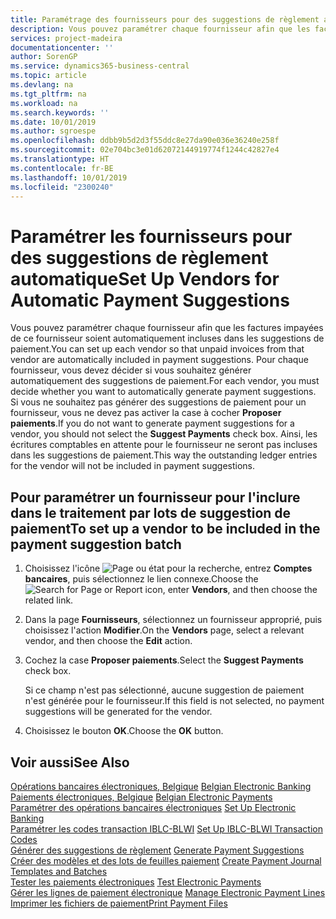```yaml
---
title: Paramétrage des fournisseurs pour des suggestions de règlement automatique
description: Vous pouvez paramétrer chaque fournisseur afin que les factures impayées de ce fournisseur soient automatiquement incluses dans les suggestions de paiement.
services: project-madeira
documentationcenter: ''
author: SorenGP
ms.service: dynamics365-business-central
ms.topic: article
ms.devlang: na
ms.tgt_pltfrm: na
ms.workload: na
ms.search.keywords: ''
ms.date: 10/01/2019
ms.author: sgroespe
ms.openlocfilehash: ddbb9b5d2d3f55ddc8e27da90e036e36240e258f
ms.sourcegitcommit: 02e704bc3e01d62072144919774f1244c42827e4
ms.translationtype: HT
ms.contentlocale: fr-BE
ms.lasthandoff: 10/01/2019
ms.locfileid: "2300240"
---
```

# <a name="set-up-vendors-for-automatic-payment-suggestions"></a><span data-ttu-id="2310f-103">Paramétrer les fournisseurs pour des suggestions de règlement automatique</span><span class="sxs-lookup"><span data-stu-id="2310f-103">Set Up Vendors for Automatic Payment Suggestions</span></span>
<span data-ttu-id="2310f-104">Vous pouvez paramétrer chaque fournisseur afin que les factures impayées de ce fournisseur soient automatiquement incluses dans les suggestions de paiement.</span><span class="sxs-lookup"><span data-stu-id="2310f-104">You can set up each vendor so that unpaid invoices from that vendor are automatically included in payment suggestions.</span></span> <span data-ttu-id="2310f-105">Pour chaque fournisseur, vous devez décider si vous souhaitez générer automatiquement des suggestions de paiement.</span><span class="sxs-lookup"><span data-stu-id="2310f-105">For each vendor, you must decide whether you want to automatically generate payment suggestions.</span></span> <span data-ttu-id="2310f-106">Si vous ne souhaitez pas générer des suggestions de paiement pour un fournisseur, vous ne devez pas activer la case à cocher **Proposer paiements**.</span><span class="sxs-lookup"><span data-stu-id="2310f-106">If you do not want to generate payment suggestions for a vendor, you should not select the **Suggest Payments** check box.</span></span> <span data-ttu-id="2310f-107">Ainsi, les écritures comptables en attente pour le fournisseur ne seront pas incluses dans les suggestions de paiement.</span><span class="sxs-lookup"><span data-stu-id="2310f-107">This way the outstanding ledger entries for the vendor will not be included in payment suggestions.</span></span>  

## <a name="to-set-up-a-vendor-to-be-included-in-the-payment-suggestion-batch"></a><span data-ttu-id="2310f-108">Pour paramétrer un fournisseur pour l'inclure dans le traitement par lots de suggestion de paiement</span><span class="sxs-lookup"><span data-stu-id="2310f-108">To set up a vendor to be included in the payment suggestion batch</span></span>  

1.  <span data-ttu-id="2310f-109">Choisissez l'icône ![Page ou état pour la recherche](../../media/ui-search/search_small.png "Page ou état pour la recherche"), entrez **Comptes bancaires**, puis sélectionnez le lien connexe.</span><span class="sxs-lookup"><span data-stu-id="2310f-109">Choose the ![Search for Page or Report](../../media/ui-search/search_small.png "Search for Page or Report icon") icon, enter **Vendors**, and then choose the related link.</span></span>  
2.  <span data-ttu-id="2310f-110">Dans la page **Fournisseurs**, sélectionnez un fournisseur approprié, puis choisissez l'action **Modifier**.</span><span class="sxs-lookup"><span data-stu-id="2310f-110">On the **Vendors** page, select a relevant vendor, and then choose the **Edit** action.</span></span>  
3.  <span data-ttu-id="2310f-111">Cochez la case **Proposer paiements**.</span><span class="sxs-lookup"><span data-stu-id="2310f-111">Select the **Suggest Payments** check box.</span></span>  

    <span data-ttu-id="2310f-112">Si ce champ n'est pas sélectionné, aucune suggestion de paiement n'est générée pour le fournisseur.</span><span class="sxs-lookup"><span data-stu-id="2310f-112">If this field is not selected, no payment suggestions will be generated for the vendor.</span></span>  

4.  <span data-ttu-id="2310f-113">Choisissez le bouton **OK**.</span><span class="sxs-lookup"><span data-stu-id="2310f-113">Choose the **OK** button.</span></span>  
  
## <a name="see-also"></a><span data-ttu-id="2310f-114">Voir aussi</span><span class="sxs-lookup"><span data-stu-id="2310f-114">See Also</span></span>  
 <span data-ttu-id="2310f-115">[Opérations bancaires électroniques, Belgique](belgian-electronic-banking.md) </span><span class="sxs-lookup"><span data-stu-id="2310f-115">[Belgian Electronic Banking](belgian-electronic-banking.md) </span></span>  
 <span data-ttu-id="2310f-116">[Paiements électroniques, Belgique](belgian-electronic-payments.md) </span><span class="sxs-lookup"><span data-stu-id="2310f-116">[Belgian Electronic Payments](belgian-electronic-payments.md) </span></span>  
 <span data-ttu-id="2310f-117">[Paramétrer des opérations bancaires électroniques](how-to-set-up-electronic-banking.md) </span><span class="sxs-lookup"><span data-stu-id="2310f-117">[Set Up Electronic Banking](how-to-set-up-electronic-banking.md) </span></span>  
 <span data-ttu-id="2310f-118">[Paramétrer les codes transaction IBLC-BLWI](how-to-set-up-iblc-blwi-transaction-codes.md) </span><span class="sxs-lookup"><span data-stu-id="2310f-118">[Set Up IBLC-BLWI Transaction Codes](how-to-set-up-iblc-blwi-transaction-codes.md) </span></span>  
 <span data-ttu-id="2310f-119">[Générer des suggestions de règlement](how-to-generate-payment-suggestions.md) </span><span class="sxs-lookup"><span data-stu-id="2310f-119">[Generate Payment Suggestions](how-to-generate-payment-suggestions.md) </span></span>  
 <span data-ttu-id="2310f-120">[Créer des modèles et des lots de feuilles paiement](how-to-create-payment-journal-templates-and-batches.md) </span><span class="sxs-lookup"><span data-stu-id="2310f-120">[Create Payment Journal Templates and Batches](how-to-create-payment-journal-templates-and-batches.md) </span></span>  
 <span data-ttu-id="2310f-121">[Tester les paiements électroniques](how-to-test-electronic-payments.md) </span><span class="sxs-lookup"><span data-stu-id="2310f-121">[Test Electronic Payments](how-to-test-electronic-payments.md) </span></span>  
 <span data-ttu-id="2310f-122">[Gérer les lignes de paiement électronique](how-to-manage-electronic-payment-lines.md) </span><span class="sxs-lookup"><span data-stu-id="2310f-122">[Manage Electronic Payment Lines](how-to-manage-electronic-payment-lines.md) </span></span>  
 [<span data-ttu-id="2310f-123">Imprimer les fichiers de paiement</span><span class="sxs-lookup"><span data-stu-id="2310f-123">Print Payment Files</span></span>](how-to-print-payment-files.md)
